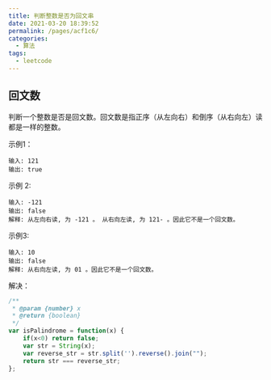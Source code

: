 ```yaml
---
title: 判断整数是否为回文串
date: 2021-03-20 18:39:52
permalink: /pages/acf1c6/
categories:
  - 算法
tags:
  - leetcode 
---
```

## 回文数

判断一个整数是否是回文数。回文数是指正序（从左向右）和倒序（从右向左）读都是一样的整数。

示例1：
```
输入: 121
输出: true
```
示例 2:
```
输入: -121
输出: false
解释: 从左向右读, 为 -121 。 从右向左读, 为 121- 。因此它不是一个回文数。
```
示例3:
```
输入: 10
输出: false
解释: 从右向左读, 为 01 。因此它不是一个回文数。
```

解决： 
```js
/**
 * @param {number} x
 * @return {boolean}
 */
var isPalindrome = function(x) {
    if(x<0) return false;
    var str = String(x);
    var reverse_str = str.split('').reverse().join("");
    return str === reverse_str;
};
```